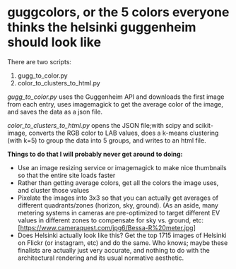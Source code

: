 # guggcolors, or the 5 colors everyone thinks the helsinki guggenheim should look like

There are two scripts:
1) gugg_to_color.py
2) color_to_clusters_to_html.py

*gugg_to_color.py*
uses the Guggenheim API and downloads the first image from each entry, uses imagemagick to get the average color of the image, and saves the data as a json file.

*color_to_clusters_to_html.py*
opens the JSON file;with scipy and scikit-image, converts the RGB color to LAB values, does a k-means clustering (with k=5) to group the data into 5 groups, and writes to an html file.
 
**Things to do that I will probably never get around to doing:**
- Use an image resizing service or imagemagick to make nice thumbnails so that the entire site loads faster
- Rather than getting average colors, get all the colors the image uses, and cluster those values
- Pixelate the images into 3x3 so that you can actually get averages of different quadrants/zones (horizon, sky, ground). (As an aside, many metering systems in cameras are pre-optimized to target different EV values in different zones to compensate for sky vs. ground, etc: [https://www.cameraquest.com/jpg6/Bessa-R%20meter.jpg]
- Does Helsinki actually look like this? Get the top 1715 images of Helsinki on Flickr (or instagram, etc) and do the same. Who knows; maybe these finalists are actually just very accurate, and nothing to do with the architectural rendering and its usual normative aesthetic.
